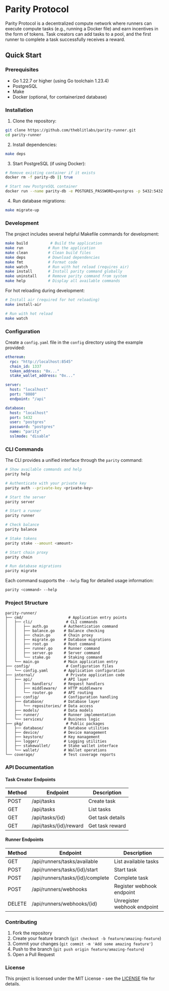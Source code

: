 # Parity Protocol

Parity Protocol is a decentralized compute network where runners can execute compute tasks (e.g., running a Docker file) and earn incentives in the form of tokens. Task creators can add tasks to a pool, and the first runner to complete a task successfully receives a reward.

## Quick Start

### Prerequisites

- Go 1.22.7 or higher (using Go toolchain 1.23.4)
- PostgreSQL
- Make
- Docker (optional, for containerized database)

### Installation

1. Clone the repository:

```bash
git clone https://github.com/theblitlabs/parity-runner.git
cd parity-runner
```

2. Install dependencies:

```bash
make deps
```

3. Start PostgreSQL (if using Docker):

```bash
# Remove existing container if it exists
docker rm -f parity-db || true

# Start new PostgreSQL container
docker run --name parity-db -e POSTGRES_PASSWORD=postgres -p 5432:5432 -d postgres
```

4. Run database migrations:

```bash
make migrate-up
```

### Development

The project includes several helpful Makefile commands for development:

```bash
make build          # Build the application
make run           # Run the application
make clean         # Clean build files
make deps          # Download dependencies
make fmt           # Format code
make watch         # Run with hot reload (requires air)
make install       # Install parity command globally
make uninstall     # Remove parity command from system
make help          # Display all available commands
```

For hot reloading during development:

```bash
# Install air (required for hot reloading)
make install-air

# Run with hot reload
make watch
```

### Configuration

Create a `config.yaml` file in the `config` directory using the example provided:

```yaml
ethereum:
  rpc: "http://localhost:8545"
  chain_id: 1337
  token_address: "0x..."
  stake_wallet_address: "0x..."

server:
  host: "localhost"
  port: "8080"
  endpoint: "/api"

database:
  host: "localhost"
  port: 5432
  user: "postgres"
  password: "postgres"
  name: "parity"
  sslmode: "disable"
```

### CLI Commands

The CLI provides a unified interface through the `parity` command:

```bash
# Show available commands and help
parity help

# Authenticate with your private key
parity auth --private-key <private-key>

# Start the server
parity server

# Start a runner
parity runner

# Check balance
parity balance

# Stake tokens
parity stake --amount <amount>

# Start chain proxy
parity chain

# Run database migrations
parity migrate
```

Each command supports the `--help` flag for detailed usage information:

```bash
parity <command> --help
```

### Project Structure

```
parity-runner/
├── cmd/                    # Application entry points
│   ├── cli/               # CLI commands
│   │   ├── auth.go       # Authentication command
│   │   ├── balance.go    # Balance checking
│   │   ├── chain.go      # Chain proxy
│   │   ├── migrate.go    # Database migrations
│   │   ├── root.go       # Root command
│   │   ├── runner.go     # Runner command
│   │   ├── server.go     # Server command
│   │   └── stake.go      # Staking command
│   └── main.go           # Main application entry
├── config/                # Configuration files
│   └── config.yaml       # Application configuration
├── internal/              # Private application code
│   ├── api/              # API layer
│   │   ├── handlers/     # Request handlers
│   │   ├── middleware/   # HTTP middleware
│   │   └── router.go     # API routing
│   ├── config/           # Configuration handling
│   ├── database/         # Database layer
│   │   └── repositories/ # Data access
│   ├── models/           # Data models
│   ├── runner/           # Runner implementation
│   └── services/         # Business logic
├── pkg/                   # Public packages
│   ├── database/         # Database utilities
│   ├── device/           # Device management
│   ├── keystore/         # Key management
│   ├── logger/           # Logging utilities
│   ├── stakewallet/      # Stake wallet interface
│   └── wallet/           # Wallet operations
└── coverage/             # Test coverage reports

```

### API Documentation

#### Task Creator Endpoints

| Method | Endpoint               | Description      |
| ------ | ---------------------- | ---------------- |
| POST   | /api/tasks             | Create task      |
| GET    | /api/tasks             | List tasks       |
| GET    | /api/tasks/{id}        | Get task details |
| GET    | /api/tasks/{id}/reward | Get task reward  |

#### Runner Endpoints

| Method | Endpoint                         | Description                 |
| ------ | -------------------------------- | --------------------------- |
| GET    | /api/runners/tasks/available     | List available tasks        |
| POST   | /api/runners/tasks/{id}/start    | Start task                  |
| POST   | /api/runners/tasks/{id}/complete | Complete task               |
| POST   | /api/runners/webhooks            | Register webhook endpoint   |
| DELETE | /api/runners/webhooks/{id}       | Unregister webhook endpoint |

### Contributing

1. Fork the repository
2. Create your feature branch (`git checkout -b feature/amazing-feature`)
3. Commit your changes (`git commit -m 'Add some amazing feature'`)
4. Push to the branch (`git push origin feature/amazing-feature`)
5. Open a Pull Request

### License

This project is licensed under the MIT License - see the [LICENSE](LICENSE) file for details.
